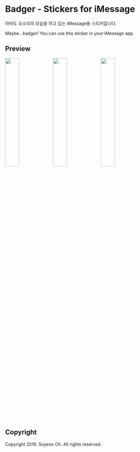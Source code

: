 # Badger - Stickers for iMessage

아마도 오소리의 모습을 하고 있는 iMessage용 스티커입니다.

Maybe.. badger! You can use this sticker in your iMessage app.

## Preview

<img src="https://github.com/varohso/etc/blob/master/iMessageStickers/Badger/images/%20iPhone%206s%20Plus%2001.png?raw=true" width="30%"></img>
<img src="https://github.com/varohso/etc/blob/master/iMessageStickers/Badger/images/%20iPhone%206s%20Plus%2002.png?raw=true" width="30%"></img>
<img src="https://github.com/varohso/etc/blob/master/iMessageStickers/Badger/images/%20iPhone%206s%20Plus%2003.png?raw=true" width="30%"></img>

## Copyright

Copyright 2019. Soyeon Oh. All rights reserved.

